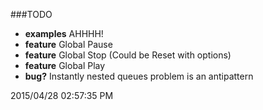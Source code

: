 ###TODO

- **examples** AHHHH!
- **feature** Global Pause
- **feature** Global Stop (Could be Reset with options)
- **feature** Global Play
- **bug?** Instantly nested queues problem is an antipattern

2015/04/28 02:57:35 PM
